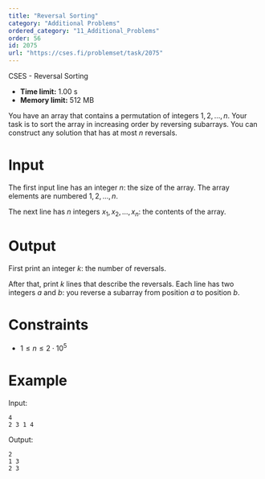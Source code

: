 ```yaml
---
title: "Reversal Sorting"
category: "Additional Problems"
ordered_category: "11_Additional_Problems"
order: 56
id: 2075
url: "https://cses.fi/problemset/task/2075"
---
```


CSES - Reversal Sorting

  * **Time limit:** 1.00 s
  * **Memory limit:** 512 MB

You have an array that contains a permutation of integers $1,2,\dots,n$. Your
task is to sort the array in increasing order by reversing subarrays. You can
construct any solution that has at most $n$ reversals.

# Input

The first input line has an integer $n$: the size of the array. The array
elements are numbered $1,2,\dots,n$.

The next line has $n$ integers $x_1,x_2,\dots,x_n$: the contents of the array.

# Output

First print an integer $k$: the number of reversals.

After that, print $k$ lines that describe the reversals. Each line has two
integers $a$ and $b$: you reverse a subarray from position $a$ to position
$b$.

# Constraints

  * $1 \le n \le 2 \cdot 10^5$

# Example

Input:

    
    
    4
    2 3 1 4
    

Output:

    
    
    2
    1 3
    2 3
    

